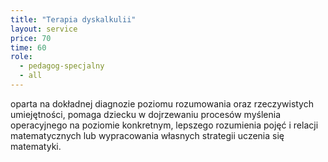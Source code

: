 ```yaml
---
title: "Terapia dyskalkulii"
layout: service
price: 70
time: 60
role:
  - pedagog-specjalny
  - all
---
```


oparta na dokładnej diagnozie poziomu rozumowania oraz rzeczywistych umiejętności, pomaga dziecku w dojrzewaniu procesów myślenia operacyjnego na poziomie konkretnym, lepszego rozumienia pojęć i relacji matematycznych lub wypracowania własnych strategii uczenia się matematyki.
